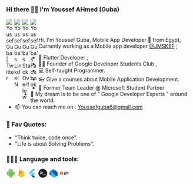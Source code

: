 ### Hi there 👋🏻 I'm Youssef AHmed (Guba)

<a href="https://twitter.com/youssef_guba">
  <img align="left" alt="Youssef Guba | Twitter" width="22px" src="https://cdn.jsdelivr.net/npm/simple-icons@v3/icons/twitter.svg" />
</a>
<a href="https://www.linkedin.com/in/youssefguba">
  <img align="left" alt="Youssef Guba's LinkdeIN" width="22px" src="https://cdn.jsdelivr.net/npm/simple-icons@v3/icons/linkedin.svg" />
</a>
<a href="https://stackoverflow.com/users/8526853/youssef-guba">
  <img align="left" alt="Youssef Guba's StackOverflow" width="22px" src="https://cdn.jsdelivr.net/npm/simple-icons@v3/icons/stackoverflow.svg" />
</a>
<a href="https://www.facebook.com/youssefguba">
  <img align="left" alt="Youssef Guba's Facebook" width="22px" src="https://cdn.jsdelivr.net/npm/simple-icons@v3/icons/facebook.svg" />
</a>
<br />
<br />

Hi, I'm Youssef Guba, Mobile App Developer 🚀 from Egypt, Currently working as a Mobile app developer  [@JMSKEF](https://jmskef.online/) ;

- 🐳 Flutter Developer , 
- 🐱‍🏍 Founder of Google Developer Students Club ,
- 💻 Self-taught Programmer.
- 👓 Give a courses about Mobile Application Development. 
- 🌱 Former Team Leader @ Microsoft Student Partner
- 🔮 My dream is to be one of " Google Developer Experts " around the world.
- 📫 You can reach me on : Youssefguba6@gmail.com

### 💎 Fav Quotes: 
- "Think twice, code once". 
- "Life is about Solving Problems".

### 👨🏻‍💻 Language and tools: 
<code><img height="25" src="https://raw.githubusercontent.com/github/explore/80688e429a7d4ef2fca1e82350fe8e3517d3494d/topics/android/android.png"></code>
<code><img height="25" src="https://raw.githubusercontent.com/github/explore/80688e429a7d4ef2fca1e82350fe8e3517d3494d/topics/firebase/firebase.png"></code>
<code><img height="25" src="https://raw.githubusercontent.com/github/explore/80688e429a7d4ef2fca1e82350fe8e3517d3494d/topics/flutter/flutter.png"></code>
<code><img height="25" src="https://raw.githubusercontent.com/github/explore/80688e429a7d4ef2fca1e82350fe8e3517d3494d/topics/terminal/terminal.png"></code>
<code><img height="25" src="https://raw.githubusercontent.com/github/explore/80688e429a7d4ef2fca1e82350fe8e3517d3494d/topics/dart/dart.png"></code>
<code><img height="25" src="https://raw.githubusercontent.com/github/explore/80688e429a7d4ef2fca1e82350fe8e3517d3494d/topics/git/git.png"></code>
